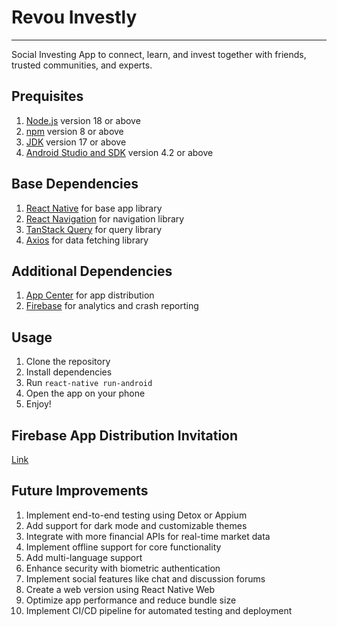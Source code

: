 # Revou Investly

---

Social Investing App to connect, learn, and invest together with friends, trusted communities, and experts.

## Prequisites 

1. [Node.js](https://nodejs.org/en/) version 18 or above
2. [npm](https://www.npmjs.com/) version 8 or above
3. [JDK](https://www.oracle.com/java/technologies/downloads/) version 17 or above
4. [Android Studio and SDK](https://developer.android.com/studio) version 4.2 or above

## Base Dependencies

1. [React Native](https://reactnative.dev/) for base app library
2. [React Navigation](https://reactnavigation.org/) for navigation library
3. [TanStack Query](https://tanstack.com/query) for query library
4. [Axios](https://axios-http.com/) for data fetching library

## Additional Dependencies

1. [App Center](https://appcenter.ms) for app distribution
2. [Firebase](https://firebase.google.com/) for analytics and crash reporting

## Usage

1. Clone the repository
2. Install dependencies
3. Run `react-native run-android`
4. Open the app on your phone
5. Enjoy!

## Firebase App Distribution Invitation
[Link](https://appdistribution.firebase.dev/i/361f80c6e3ce59e3)

## Future Improvements

1. Implement end-to-end testing using Detox or Appium
2. Add support for dark mode and customizable themes
3. Integrate with more financial APIs for real-time market data
4. Implement offline support for core functionality
5. Add multi-language support
6. Enhance security with biometric authentication
7. Implement social features like chat and discussion forums
8. Create a web version using React Native Web
9. Optimize app performance and reduce bundle size
10. Implement CI/CD pipeline for automated testing and deployment
